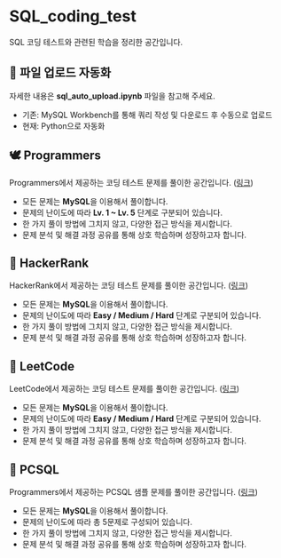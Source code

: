 # SQL_coding_test
SQL 코딩 테스트와 관련된 학습을 정리한 공간입니다.

## 🔧 파일 업로드 자동화
자세한 내용은 **sql_auto_upload.ipynb** 파일을 참고해 주세요.
- 기존: MySQL Workbench를 통해 쿼리 작성 및 다운로드 후 수동으로 업로드 <br>
- 현재: Python으로 자동화 <br>

## 🕊️ Programmers
Programmers에서 제공하는 코딩 테스트 문제를 풀이한 공간입니다. ([링크](https://school.programmers.co.kr/learn/challenges?order=recent&languages=mysql%2Coracle)) <br>
- 모든 문제는 **MySQL**을 이용해서 풀이합니다.
- 문제의 난이도에 따라 **Lv. 1 ~ Lv. 5** 단계로 구분되어 있습니다.
- 한 가지 풀이 방법에 그치지 않고, 다양한 접근 방식을 제시합니다. <br>
- 문제 분석 및 해결 과정 공유를 통해 상호 학습하며 성장하고자 합니다.

## 👾 HackerRank
HackerRank에서 제공하는 코딩 테스트 문제를 풀이한 공간입니다. ([링크](https://www.hackerrank.com/domains/sql)) <br>
- 모든 문제는 **MySQL**을 이용해서 풀이합니다.
- 문제의 난이도에 따라 **Easy / Medium / Hard** 단계로 구분되어 있습니다.
- 한 가지 풀이 방법에 그치지 않고, 다양한 접근 방식을 제시합니다. <br>
- 문제 분석 및 해결 과정 공유를 통해 상호 학습하며 성장하고자 합니다.

## 🧩 LeetCode
LeetCode에서 제공하는 코딩 테스트 문제를 풀이한 공간입니다. ([링크](https://leetcode.com/problemset/database/)) <br>
- 모든 문제는 **MySQL**을 이용해서 풀이합니다.
- 문제의 난이도에 따라 **Easy / Medium / Hard** 단계로 구분되어 있습니다.
- 한 가지 풀이 방법에 그치지 않고, 다양한 접근 방식을 제시합니다. <br>
- 문제 분석 및 해결 과정 공유를 통해 상호 학습하며 성장하고자 합니다.

## 🪪 PCSQL
Programmers에서 제공하는 PCSQL 샘플 문제를 풀이한 공간입니다. ([링크](https://certi.programmers.co.kr/about/sample))
- 모든 문제는 **MySQL**을 이용해서 풀이합니다.
- 문제의 난이도에 따라 총 5문제로 구성되어 있습니다.
- 한 가지 풀이 방법에 그치지 않고, 다양한 접근 방식을 제시합니다. <br>
- 문제 분석 및 해결 과정 공유를 통해 상호 학습하며 성장하고자 합니다.
